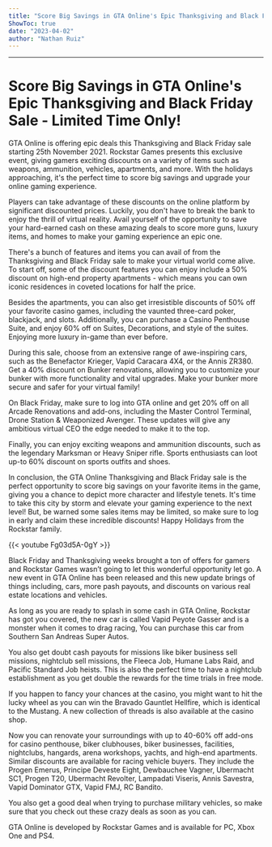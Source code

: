 ```yaml
---
title: "Score Big Savings in GTA Online's Epic Thanksgiving and Black Friday Sale - Limited Time Only!"
ShowToc: true 
date: "2023-04-02"
author: "Nathan Ruiz"
---
```

*****
# Score Big Savings in GTA Online's Epic Thanksgiving and Black Friday Sale - Limited Time Only!

GTA Online is offering epic deals this Thanksgiving and Black Friday sale starting 25th November 2021. Rockstar Games presents this exclusive event, giving gamers exciting discounts on a variety of items such as weapons, ammunition, vehicles, apartments, and more. With the holidays approaching, it's the perfect time to score big savings and upgrade your online gaming experience.

Players can take advantage of these discounts on the online platform by significant discounted prices. Luckily, you don't have to break the bank to enjoy the thrill of virtual reality. Avail yourself of the opportunity to save your hard-earned cash on these amazing deals to score more guns, luxury items, and homes to make your gaming experience an epic one.

There's a bunch of features and items you can avail of from the Thanksgiving and Black Friday sale to make your virtual world come alive. To start off, some of the discount features you can enjoy include a 50% discount on high-end property apartments - which means you can own iconic residences in coveted locations for half the price.

Besides the apartments, you can also get irresistible discounts of 50% off your favorite casino games, including the vaunted three-card poker, blackjack, and slots. Additionally, you can purchase a Casino Penthouse Suite, and enjoy 60% off on Suites, Decorations, and style of the suites. Enjoying more luxury in-game than ever before.

During this sale, choose from an extensive range of awe-inspiring cars, such as the Benefactor Krieger, Vapid Caracara 4X4, or the Annis ZR380. Get a 40% discount on Bunker renovations, allowing you to customize your bunker with more functionality and vital upgrades. Make your bunker more secure and safer for your virtual family!

On Black Friday, make sure to log into GTA online and get 20% off on all Arcade Renovations and add-ons, including the Master Control Terminal, Drone Station & Weaponized Avenger. These updates will give any ambitious virtual CEO the edge needed to make it to the top.

Finally, you can enjoy exciting weapons and ammunition discounts, such as the legendary Marksman or Heavy Sniper rifle. Sports enthusiasts can loot up-to 60% discount on sports outfits and shoes.

In conclusion, the GTA Online Thanksgiving and Black Friday sale is the perfect opportunity to score big savings on your favorite items in the game, giving you a chance to depict more character and lifestyle tenets. It's time to take this city by storm and elevate your gaming experience to the next level! But, be warned some sales items may be limited, so make sure to log in early and claim these incredible discounts! Happy Holidays from the Rockstar family.

{{< youtube Fg03d5A-0gY >}} 



Black Friday and Thanksgiving weeks brought a ton of offers for gamers and Rockstar Games wasn’t going to let this wonderful opportunity let go. A new event in GTA Online has been released and this new update brings of things including, cars, more pash payouts, and discounts on various real estate locations and vehicles.
 
As long as you are ready to splash in some cash in GTA Online, Rockstar has got you covered, the new car is called Vapid Peyote Gasser and is a monster when it comes to drag racing, You can purchase this car from Southern San Andreas Super Autos.
 
You also get doubt cash payouts for missions like biker business sell missions, nightclub sell missions, the Fleeca Job, Humane Labs Raid, and Pacific Standard Job heists. This is also the perfect time to have a nightclub establishment as you get double the rewards for the time trials in free mode.
 
If you happen to fancy your chances at the casino, you might want to hit the lucky wheel as you can win the Bravado Gauntlet Hellfire, which is identical to the Mustang. A new collection of threads is also available at the casino shop.
 
Now you can renovate your surroundings with up to 40-60% off add-ons for casino penthouse, biker clubhouses, biker businesses, facilities, nightclubs, hangards, arena workshops, yachts, and high-end apartments. Similar discounts are available for racing vehicle buyers. They include the Progen Emerus, Principe Deveste Eight, Dewbauchee Vagner, Ubermacht SC1, Progen T20, Ubermacht Revolter, Lampadati Viseris, Annis Savestra, Vapid Dominator GTX, Vapid FMJ, RC Bandito.
 
You also get a good deal when trying to purchase military vehicles, so make sure that you check out these crazy deals as soon as you can.
 
GTA Online is developed by Rockstar Games and is available for PC, Xbox One and PS4.




